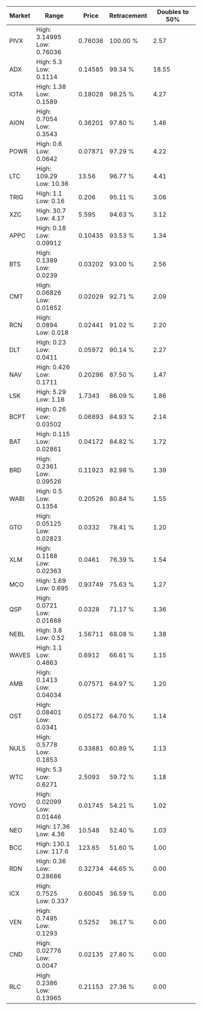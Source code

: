 | Market | Range | Price| Retracement | Doubles to 50% |
| --- | --- | --- | --- | --- |
| PIVX | High: 3.14995<br />Low: 0.76036 | 0.76036 | 100.00 % | 2.57 |
| ADX | High: 5.3<br />Low: 0.1114 | 0.14585 | 99.34 % | 18.55 |
| IOTA | High: 1.38<br />Low: 0.1589 | 0.18028 | 98.25 % | 4.27 |
| AION | High: 0.7054<br />Low: 0.3543 | 0.36201 | 97.80 % | 1.46 |
| POWR | High: 0.6<br />Low: 0.0642 | 0.07871 | 97.29 % | 4.22 |
| LTC | High: 109.29<br />Low: 10.36 | 13.56 | 96.77 % | 4.41 |
| TRIG | High: 1.1<br />Low: 0.16 | 0.206 | 95.11 % | 3.06 |
| XZC | High: 30.7<br />Low: 4.17 | 5.595 | 94.63 % | 3.12 |
| APPC | High: 0.18<br />Low: 0.09912 | 0.10435 | 93.53 % | 1.34 |
| BTS | High: 0.1399<br />Low: 0.0239 | 0.03202 | 93.00 % | 2.56 |
| CMT | High: 0.06826<br />Low: 0.01652 | 0.02029 | 92.71 % | 2.09 |
| RCN | High: 0.0894<br />Low: 0.018 | 0.02441 | 91.02 % | 2.20 |
| DLT | High: 0.23<br />Low: 0.0411 | 0.05972 | 90.14 % | 2.27 |
| NAV | High: 0.426<br />Low: 0.1711 | 0.20296 | 87.50 % | 1.47 |
| LSK | High: 5.29<br />Low: 1.16 | 1.7343 | 86.09 % | 1.86 |
| BCPT | High: 0.26<br />Low: 0.03502 | 0.06893 | 84.93 % | 2.14 |
| BAT | High: 0.115<br />Low: 0.02861 | 0.04172 | 84.82 % | 1.72 |
| BRD | High: 0.2361<br />Low: 0.09526 | 0.11923 | 82.98 % | 1.39 |
| WABI | High: 0.5<br />Low: 0.1354 | 0.20526 | 80.84 % | 1.55 |
| GTO | High: 0.05125<br />Low: 0.02823 | 0.0332 | 78.41 % | 1.20 |
| XLM | High: 0.1188<br />Low: 0.02363 | 0.0461 | 76.39 % | 1.54 |
| MCO | High: 1.69<br />Low: 0.695 | 0.93749 | 75.63 % | 1.27 |
| QSP | High: 0.0721<br />Low: 0.01688 | 0.0328 | 71.17 % | 1.36 |
| NEBL | High: 3.8<br />Low: 0.52 | 1.56711 | 68.08 % | 1.38 |
| WAVES | High: 1.1<br />Low: 0.4863 | 0.6912 | 66.61 % | 1.15 |
| AMB | High: 0.1413<br />Low: 0.04034 | 0.07571 | 64.97 % | 1.20 |
| OST | High: 0.08401<br />Low: 0.0341 | 0.05172 | 64.70 % | 1.14 |
| NULS | High: 0.5778<br />Low: 0.1853 | 0.33881 | 60.89 % | 1.13 |
| WTC | High: 5.3<br />Low: 0.6271 | 2.5093 | 59.72 % | 1.18 |
| YOYO | High: 0.02099<br />Low: 0.01446 | 0.01745 | 54.21 % | 1.02 |
| NEO | High: 17.36<br />Low: 4.36 | 10.548 | 52.40 % | 1.03 |
| BCC | High: 130.1<br />Low: 117.6 | 123.65 | 51.60 % | 1.00 |
| RDN | High: 0.36<br />Low: 0.28686 | 0.32734 | 44.65 % | 0.00 |
| ICX | High: 0.7525<br />Low: 0.337 | 0.60045 | 36.59 % | 0.00 |
| VEN | High: 0.7495<br />Low: 0.1293 | 0.5252 | 36.17 % | 0.00 |
| CND | High: 0.02776<br />Low: 0.0047 | 0.02135 | 27.80 % | 0.00 |
| RLC | High: 0.2386<br />Low: 0.13965 | 0.21153 | 27.36 % | 0.00 |
